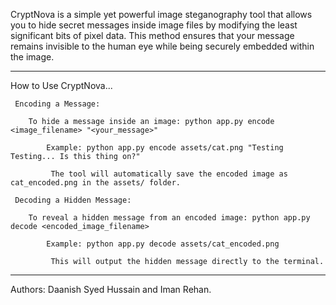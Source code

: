 CryptNova is a simple yet powerful image steganography tool that allows you to hide secret messages inside image files by modifying the least significant bits of pixel data. This method ensures that your message remains invisible to the human eye while being securely embedded within the image.

____________________________________________________________________________________________________________

How to Use CryptNova...

     Encoding a Message:

        To hide a message inside an image: python app.py encode <image_filename> "<your_message>"

            Example: python app.py encode assets/cat.png "Testing Testing... Is this thing on?"

             The tool will automatically save the encoded image as cat_encoded.png in the assets/ folder.

     Decoding a Hidden Message:

        To reveal a hidden message from an encoded image: python app.py decode <encoded_image_filename>

            Example: python app.py decode assets/cat_encoded.png

             This will output the hidden message directly to the terminal.

____________________________________________________________________________________________________________

Authors: Daanish Syed Hussain and Iman Rehan. 
